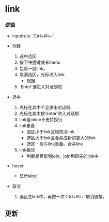 # link

### 逻辑
- inputrule: 'Ctrl+Alt+l'
- 创建
  1. 选中选区
  2. 按下快捷键或者menu
  3. 包裹一层link。
  4. 取消选区，光标进入link
      - 根据
  4. 'Enter'键进入对话划框

- 选中
  1. 光标在其中不会弹出对话框
  2. 光标在其中按'enter'进入对话框
  3. link是inline不支持换行
  4. link重叠：
      - 选区小于link区域取消link
      - 选区大于link区合并成新的更大的link
      - 选区一段与link重叠。合并link
  5. link相邻
      - 判断是否能够join。join到原先的link中

- hover
  - 显示label

- 取消
  1. 选区在link中，再按一次‘Ctrl+Alt+l’取消链接。


## 更新
<!-- 1. 这次使用一下声明合并了的schema -->